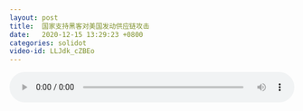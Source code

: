 ```yaml
---
layout: post
title:  国家支持黑客对美国发动供应链攻击
date:   2020-12-15 13:29:23 +0800
categories: solidot
video-id: LLJdk_cZBEo
---
```


<audio src="/assets/2282e83936f4461c4a735d39fcbe061c.mp3" style="width: 100%;" controls></audio>


